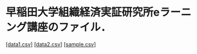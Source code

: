 # 早稲田大学組織経済実証研究所eラーニング講座のファイル．

[[data1.csv]](data1.csv)
[[data2.csv]](data2.csv)
[[sample.csv]](sample.csv)
